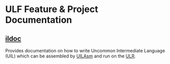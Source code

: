 # ULF Feature & Project Documentation

## [ildoc](https://ulr-il.readthedocs.io/en/latest/)

Provides documentation on how to write Uncommon Intermediate Language (UIL) which can be assembled by [UILAsm](./projects.md#uilasm) and run on the [ULR](./projects.md#runtime).